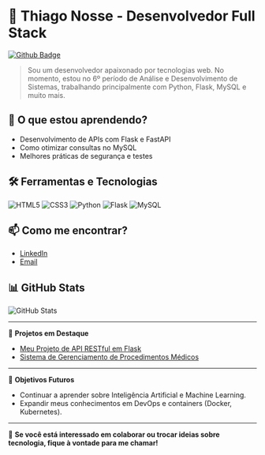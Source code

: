 # 🚀 Thiago Nosse - Desenvolvedor Full Stack
[![Github Badge](https://img.shields.io/badge/GitHub-000000?logo=github&logoColor=white)](https://github.com/thiagokazuo)

> Sou um desenvolvedor apaixonado por tecnologias web. No momento, estou no 6º período de Análise e Desenvolvimento de Sistemas, trabalhando principalmente com Python, Flask, MySQL e muito mais.

## 🌱 O que estou aprendendo?
- Desenvolvimento de APIs com Flask e FastAPI
- Como otimizar consultas no MySQL
- Melhores práticas de segurança e testes

## 🛠️ Ferramentas e Tecnologias
![HTML5](https://img.shields.io/badge/HTML5-FF5722?logo=html5&logoColor=white)
![CSS3](https://img.shields.io/badge/CSS3-009688?logo=css3&logoColor=white)
![Python](https://img.shields.io/badge/Python-3776AB?logo=python&logoColor=white)
![Flask](https://img.shields.io/badge/Flask-000000?logo=flask&logoColor=white)
![MySQL](https://img.shields.io/badge/MySQL-4479A1?logo=mysql&logoColor=white)

## 📫 Como me encontrar?
- [LinkedIn](https://www.linkedin.com/in/thiago-nosse/)
- [Email](mailto:thiagotabata2012@gmail.com)

## 📊 GitHub Stats
![GitHub Stats](https://tinyurl.com/ysmt57ne)

---

📝 **Projetos em Destaque**
- [Meu Projeto de API RESTful em Flask](https://github.com/thiagokazuo/projeto-flask)
- [Sistema de Gerenciamento de Procedimentos Médicos](https://github.com/thiagokazuo/procedimentos)

---

🎯 **Objetivos Futuros**
- Continuar a aprender sobre Inteligência Artificial e Machine Learning.
- Expandir meus conhecimentos em DevOps e containers (Docker, Kubernetes).

---

🦝 **Se você está interessado em colaborar ou trocar ideias sobre tecnologia, fique à vontade para me chamar!**
